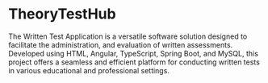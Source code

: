 # TheoryTestHub
The Written Test Application is a versatile software solution designed to facilitate the administration, and evaluation of written assessments. Developed using HTML, Angular, TypeScript, Spring Boot, and MySQL, this project offers a seamless and efficient platform for conducting written tests in various educational and professional settings.
